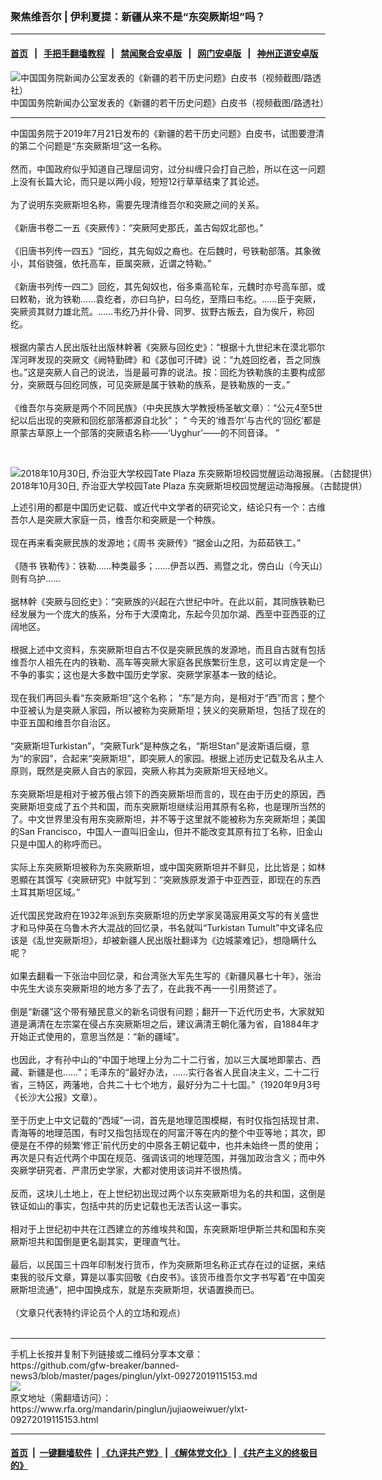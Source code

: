 ### 聚焦维吾尔 | 伊利夏提：新疆从来不是“东突厥斯坦”吗？
------------------------

#### [首页](https://github.com/gfw-breaker/banned-news3/blob/master/README.md) &nbsp;&nbsp;|&nbsp;&nbsp; [手把手翻墙教程](https://github.com/gfw-breaker/guides/wiki) &nbsp;&nbsp;|&nbsp;&nbsp; [禁闻聚合安卓版](https://github.com/gfw-breaker/bn-android) &nbsp;&nbsp;|&nbsp;&nbsp; [网门安卓版](https://github.com/oGate2/oGate) &nbsp;&nbsp;|&nbsp;&nbsp; [神州正道安卓版](https://github.com/SzzdOgate/update) 



<div id="headerimg">
 <img alt="中国国务院新闻办公室发表的《新疆的若干历史问题》白皮书（视频截图/路透社）" src="https://www.rfa.org/mandarin/yataibaodao/shaoshuminzu/ql1-07252019065610.html/Untitled-1.jpg/@@images/da4afb27-682e-467a-b8a6-33195a1d5ec5.jpeg" title="中国国务院新闻办公室发表的《新疆的若干历史问题》白皮书（视频截图/路透社）"/>
 <div id="headerimgcontents">
  <div id="headerimgcaption">
   <span>
    中国国务院新闻办公室发表的《新疆的若干历史问题》白皮书（视频截图/路透社）
   </span>
   <!-- zoomattribute -->
  </div>
  <!-- headerimgcaption -->
 </div>
 <!-- headerimagecontents -->
</div>

<hr/>
<div id="storytext">
 <div>
  <div class="slot_header">
  </div>
 </div>
 <p>
  中国国务院于2019年7月21日发布的《新疆的若干历史问题》白皮书，试图要澄清的第二个问题是“东突厥斯坦”这一名称。
  <br/>
  <br/>
  然而，中国政府似乎知道自己理屈词穷，过分纠缠只会打自己脸，所以在这一问题上没有长篇大论，而只是以两小段，短短12行草草结束了其论述。
  <br/>
  <br/>
  为了说明东突厥斯坦名称，需要先理清维吾尔和突厥之间的关系。
  <br/>
  <br/>
  《新唐书卷二一五《突厥传》：“突厥阿史那氏，盖古匈奴北部也。”
  <br/>
  <br/>
  《旧唐书列传一四五》“回纥，其先匈奴之裔也。在后魏时，号铁勒部落。其象微小，其俗骁强，依托高车，臣属突厥，近谓之特勒。”
  <br/>
  <br/>
  《新唐书列传一四二》回纥，其先匈奴也，俗多乘高轮车，元魏时亦号高车部，或曰敕勒，讹为铁勒……袁纥者，亦曰乌护，曰乌纥，至隋曰韦纥。……臣于突厥，突厥资其财力雄北荒。……韦纥乃并仆骨、同罗、拔野古叛去，自为俟斤，称回纥。
  <br/>
  <br/>
  根据内蒙古人民出版社出版林幹著《突厥与回纥史》：“根据十九世纪末在漠北鄂尔浑河畔发现的突厥文《阙特勤碑》和《苾伽可汗碑》说：“九姓回纥者，吾之同族也。”这是突厥人自己的说法，当是最可靠的说法。按：回纥为铁勒族的主要构成部分，突厥既与回纥同族，可见突厥是属于铁勒的族系，是铁勒族的一支。”
  <br/>
  <br/>
  《维吾尔与突厥是两个不同民族》（中央民族大学教授杨圣敏文章）：“公元4至5世纪以后出现的突厥和回纥部落都源自北狄”； “ 今天的‘维吾尔’与古代的‘回纥’都是原蒙古草原上一个部落的突厥语名称——‘Uyghur’——的不同音译。 ”
 </p>
 <p>
  <br/>
  <div class="image-inline captioned" style="width:1040px;">
   <div style="width:1040px;">
    <img alt="2018年10月30日, 乔治亚大学校园Tate Plaza 东突厥斯坦校园觉醒运动海报展。（古懿提供）" src="https://www.rfa.org/mandarin/zhuanlan/jieduxinjiang/xj-06132019145348.html/IMG_6d693.jpg" title="2018年10月30日, 乔治亚大学校园Tate Plaza 东突厥斯坦校园觉醒运动海报展。（古懿提供）"/>
   </div>
   <div class="image-caption">
    <span style="width:1040px;">
     2018年10月30日, 乔治亚大学校园Tate Plaza 东突厥斯坦校园觉醒运动海报展。（古懿提供）
    </span>
    <span class="copyright">
    </span>
   </div>
  </div>
 </p>
 <p>
  上述引用的都是中国历史记载、或近代中文学者的研究论文，结论只有一个：古维吾尔人是突厥大家庭一员，维吾尔和突厥是一个种族。
  <br/>
  <br/>
  现在再来看突厥民族的发源地；《周书 突厥传》“据金山之阳，为茹茹铁工。”
  <br/>
  <br/>
  《随书 铁勒传》：铁勒……种类最多；……伊吾以西、焉暨之北，傍白山（今天山）则有乌护……
  <br/>
  <br/>
  据林幹《突厥与回纥史》：“突厥族的兴起在六世纪中叶。在此以前，其同族铁勒已经发展为一个庞大的族系，分布于大漠南北，东起今贝加尔湖、西至中亚西亚的辽阔地区。
  <br/>
  <br/>
  根据上述中文资料，东突厥斯坦自古不仅是突厥民族的发源地，而且自古就有包括维吾尔人祖先在内的铁勒、高车等突厥大家庭各民族繁衍生息，这可以肯定是一个不争的事实；这也是大多数中国历史学家、突厥学家基本一致的结论。
  <br/>
  <br/>
  现在我们再回头看“东突厥斯坦”这个名称； “东”是方向，是相对于“西”而言；整个中亚被认为是突厥人家园，所以被称为突厥斯坦；狭义的突厥斯坦，包括了现在的中亚五国和维吾尔自治区。
  <br/>
  <br/>
  “突厥斯坦Turkistan”，“突厥Turk”是种族之名，“斯坦Stan”是波斯语后缀，意为“的家园”，合起来“突厥斯坦”，即突厥人的家园。根据上述历史记载及名从主人原则，既然是突厥人自古的家园，突厥人称其为突厥斯坦天经地义。
  <br/>
  <br/>
  东突厥斯坦是相对于被苏俄占领下的西突厥斯坦而言的，现在由于历史的原因，西突厥斯坦变成了五个共和国，而东突厥斯坦继续沿用其原有名称，也是理所当然的了。中文世界里没有用东突厥斯坦，并不等于这里就不能被称为东突厥斯坦；美国的San Francisco，中国人一直叫旧金山，但并不能改变其原有拉丁名称，旧金山只是中国人的称呼而已。
  <br/>
  <br/>
  实际上东突厥斯坦被称为东突厥斯坦，或中国突厥斯坦并不鲜见，比比皆是；如林恩顯在其馔写《突厥研究》中就写到：“突厥族原发源于中亚西亚，即现在的东西土耳其斯坦区域。”
  <br/>
  <br/>
  近代国民党政府在1932年派到东突厥斯坦的历史学家吴蔼宸用英文写的有关盛世才和马仲英在乌鲁木齐大混战的回忆录，书名就叫“Turkistan Tumult”中文译名应该是《乱世突厥斯坦》，却被新疆人民出版社翻译为《边城蒙难记》，想隐瞒什么呢？
  <br/>
  <br/>
  如果去翻看一下张治中回忆录，和台湾张大军先生写的《新疆风暴七十年》，张治中先生大谈东突厥斯坦的地方多了去了，在此我不再一一引用赘述了。
  <br/>
  <br/>
  倒是“新疆”这个带有殖民意义的新名词很有问题；翻开一下近代历史书，大家就知道是满清在左宗棠在侵占东突厥斯坦之后，建议满清王朝化藩为省，自1884年才开始正式使用的，意思当然是：“新的疆域”。
  <br/>
  <br/>
  也因此，才有孙中山的“中国于地理上分为二十二行省，加以三大属地即蒙古、西藏、新疆是也……”；毛泽东的“最好办法，……实行各省人民自决主义，二十二行省，三特区，两藩地，合共二十七个地方，最好分为二十七国。”（1920年9月3号《长沙大公报》文章）。
  <br/>
  <br/>
  至于历史上中文记载的“西域”一词，首先是地理范围模糊，有时仅指包括现甘肃、青海等的地理范围，有时又指包括现在的阿富汗等在内的整个中亚等地；其次，即便是在不停的频繁‘修正’前代历史的中原各王朝记载中，也并未始终一贯的使用；再次是只有近代两个中国在规范、强调该词的地理范围，并强加政治含义；而中外突厥学研究者、严肃历史学家，大都对使用该词并不很热情。
  <br/>
  <br/>
  反而，这块儿土地上，在上世纪初出现过两个以东突厥斯坦为名的共和国，这倒是铁证如山的事实，包括中共的历史记载也无法否认这一事实。
  <br/>
  <br/>
  相对于上世纪初中共在江西建立的苏维埃共和国，东突厥斯坦伊斯兰共和国和东突厥斯坦共和国倒是更名副其实，更理直气壮。
  <br/>
  <br/>
  最后，以民国三十四年印制发行货币，作为突厥斯坦名称正式存在过的证据，来结束我的驳斥文章，算是以事实回敬《白皮书》。该货币维吾尔文字书写着“在中国突厥斯坦流通”，把中国换成东，就是东突厥斯坦，状语置换而已。
  <br/>
  <br/>
  （文章只代表特约评论员个人的立场和观点）
  <br/>
  <br/>
 </p>
</div>

<hr/>
手机上长按并复制下列链接或二维码分享本文章：<br/>
https://github.com/gfw-breaker/banned-news3/blob/master/pages/pinglun/ylxt-09272019115153.md <br/>
<a href='https://github.com/gfw-breaker/banned-news3/blob/master/pages/pinglun/ylxt-09272019115153.md'><img src='https://github.com/gfw-breaker/banned-news3/blob/master/pages/pinglun/ylxt-09272019115153.md.png'/></a> <br/>
原文地址（需翻墙访问）：https://www.rfa.org/mandarin/pinglun/jujiaoweiwuer/ylxt-09272019115153.html


------------------------
#### [首页](https://github.com/gfw-breaker/banned-news3/blob/master/README.md) &nbsp;|&nbsp; [一键翻墙软件](https://github.com/gfw-breaker/nogfw/blob/master/README.md) &nbsp;| [《九评共产党》](https://github.com/gfw-breaker/9ping.md/blob/master/README.md#九评之一评共产党是什么) | [《解体党文化》](https://github.com/gfw-breaker/jtdwh.md/blob/master/README.md) | [《共产主义的终极目的》](https://github.com/gfw-breaker/gczydzjmd.md/blob/master/README.md)


<img src='http://gfw-breaker.win/banned-news3/pages/pinglun/ylxt-09272019115153.md' width='0px' height='0px'/>